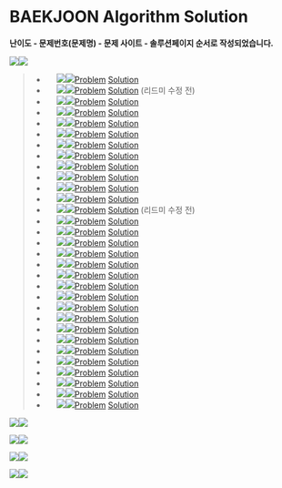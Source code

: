 # BAEKJOON Algorithm Solution

**난이도 - 문제번호(문제명) - 문제 사이트 - 솔루션페이지 순서로 작성되었습니다.**

<img src="https://img.shields.io/badge/-Silver-lightgrey"><img src="https://img.shields.io/badge/30 Solution-FFFFFF">

> - <img src="https://static.solved.ac/tier_small/7.svg" width=15px> <img src="https://img.shields.io/badge/Silver 4-lightgrey"><img src="https://img.shields.io/badge/1002(터렛) -FFFFFF">[Problem](https://www.acmicpc.net/problem/1002) [Solution](https://github.com/Jagwa7312/Algorithm-Study/tree/main/BAEKJOON/Silver/1002_%ED%84%B0%EB%A0%9B)
> - <img src="https://static.solved.ac/tier_small/6.svg" width=15px> <img src="https://img.shields.io/badge/Silver 5-lightgrey"><img src="https://img.shields.io/badge/1018(체스판 다시 칠하기) -FFFFFF">[Problem](https://www.acmicpc.net/problem/1018) [Solution](https://github.com/Jagwa7312/Algorithm-Study/tree/main/BAEKJOON/Silver/1018_%EC%B2%B4%EC%8A%A4%ED%8C%90%20%EB%8B%A4%EC%8B%9C%20%EC%B9%A0%ED%95%98%EA%B8%B0(%EC%88%98%EC%A0%95%20%EC%A0%84)) (리드미 수정 전)
> - <img src="https://static.solved.ac/tier_small/6.svg" width=15px> <img src="https://img.shields.io/badge/Silver 5-lightgrey"><img src="https://img.shields.io/badge/1037(약수) -FFFFFF">[Problem](https://www.acmicpc.net/problem/1037) [Solution](https://github.com/Jagwa7312/Algorithm-Study/tree/main/BAEKJOON/Silver/1037_%EC%95%BD%EC%88%98)
> - <img src="https://static.solved.ac/tier_small/8.svg" width=15px> <img src="https://img.shields.io/badge/Silver 3-lightgrey"><img src="https://img.shields.io/badge/1051(숫자 정사각형) -FFFFFF">[Problem](https://www.acmicpc.net/problem/1051) [Solution](https://github.com/Jagwa7312/Algorithm-Study/tree/main/BAEKJOON/Silver/1051_%EC%88%AB%EC%9E%90%20%EC%A0%95%EC%82%AC%EA%B0%81%ED%98%95)
> - <img src="https://static.solved.ac/tier_small/7.svg" width=15px> <img src="https://img.shields.io/badge/Silver 4-lightgrey"><img src="https://img.shields.io/badge/1065(한수) -FFFFFF">[Problem](https://www.acmicpc.net/problem/1065) [Solution](https://github.com/Jagwa7312/BAEKJOON/tree/%EB%B0%B1%EC%A4%80/Silver/1065_%ED%95%9C%EC%88%98)
> - <img src="https://static.solved.ac/tier_small/6.svg" width=15px> <img src="https://img.shields.io/badge/Silver 5-lightgrey"><img src="https://img.shields.io/badge/1181(단어 정렬) -FFFFFF">[Problem](https://www.acmicpc.net/problem/1181) [Solution](https://github.com/Jagwa7312/BAEKJOON/tree/%EB%B0%B1%EC%A4%80/Silver/1181_%EB%8B%A8%EC%96%B4%20%EC%A0%95%EB%A0%AC)
> - <img src="https://static.solved.ac/tier_small/6.svg" width=15px> <img src="https://img.shields.io/badge/Silver 5-lightgrey"><img src="https://img.shields.io/badge/1316(그룹 단어 체커) -FFFFFF">[Problem](https://www.acmicpc.net/problem/1316) [Solution](https://github.com/Jagwa7312/BAEKJOON/tree/%EB%B0%B1%EC%A4%80/Silver/1316_%EA%B7%B8%EB%A3%B9%20%EB%8B%A8%EC%96%B4%20%EC%B2%B4%EC%BB%A4)
> - <img src="https://static.solved.ac/tier_small/6.svg" width=15px> <img src="https://img.shields.io/badge/Silver 5-lightgrey"><img src="https://img.shields.io/badge/1427(소트인사이드) -FFFFFF">[Problem](https://www.acmicpc.net/problem/1427) [Solution](https://github.com/Jagwa7312/BAEKJOON/tree/%EB%B0%B1%EC%A4%80/Silver/1427_%EC%86%8C%ED%8A%B8%EC%9D%B8%EC%82%AC%EC%9D%B4%EB%93%9C)
> - <img src="https://static.solved.ac/tier_small/6.svg" width=15px> <img src="https://img.shields.io/badge/Silver 5-lightgrey"><img src="https://img.shields.io/badge/1436(영화감독 숌) -FFFFFF">[Problem](https://www.acmicpc.net/problem/1436) [Solution](https://github.com/Jagwa7312/BAEKJOON/tree/%EB%B0%B1%EC%A4%80/Silver/1436_%EC%98%81%ED%99%94%EA%B0%90%EB%8F%85%20%EC%88%8C)
> - <img src="https://static.solved.ac/tier_small/9.svg" width=15px> <img src="https://img.shields.io/badge/Silver 2-lightgrey"><img src="https://img.shields.io/badge/1929(소수 구하기) -FFFFFF">[Problem](https://www.acmicpc.net/problem/1929) [Solution](https://github.com/Jagwa7312/BAEKJOON/tree/%EB%B0%B1%EC%A4%80/Silver/1929_%EC%86%8C%EC%88%98%20%EA%B5%AC%ED%95%98%EA%B8%B0)
> - <img src="https://static.solved.ac/tier_small/6.svg" width=15px> <img src="https://img.shields.io/badge/Silver 5-lightgrey"><img src="https://img.shields.io/badge/1934(최소공배수) -FFFFFF">[Problem](https://www.acmicpc.net/problem/1934) [Solution](https://github.com/Jagwa7312/BAEKJOON/tree/%EB%B0%B1%EC%A4%80/Silver/1934_%EC%B5%9C%EC%86%8C%EA%B3%B5%EB%B0%B0%EC%88%98)
> - <img src="https://static.solved.ac/tier_small/7.svg" width=15px> <img src="https://img.shields.io/badge/Silver 4-lightgrey"><img src="https://img.shields.io/badge/1978(소수찾기) -FFFFFF">[Problem](https://www.acmicpc.net/problem/1978) [Solution](https://github.com/Jagwa7312/BAEKJOON/tree/%EB%B0%B1%EC%A4%80/Silver/1978_%EC%86%8C%EC%88%98%EC%B0%BE%EA%B8%B0)
> - <img src="https://static.solved.ac/tier_small/7.svg" width=15px> <img src="https://img.shields.io/badge/Silver 4-lightgrey"><img src="https://img.shields.io/badge/2108(통계학) -FFFFFF">[Problem](https://www.acmicpc.net/problem/2108) [Solution](https://github.com/Jagwa7312/Algorithm-Study/tree/main/BAEKJOON/Silver/2108_%ED%86%B5%EA%B3%84%ED%95%99(%EC%88%98%EC%A0%95%20%EC%A0%84)) (리드미 수정 전)
> - <img src="https://static.solved.ac/tier_small/6.svg" width=15px> <img src="https://img.shields.io/badge/Silver 5-lightgrey"><img src="https://img.shields.io/badge/2303(숫자 게임) -FFFFFF">[Problem](https://www.acmicpc.net/problem/2303) [Solution](https://github.com/Jagwa7312/BAEKJOON/tree/%EB%B0%B1%EC%A4%80/Silver/2303_%EC%88%AB%EC%9E%90%20%EA%B2%8C%EC%9E%84)
> - <img src="https://static.solved.ac/tier_small/7.svg" width=15px> <img src="https://img.shields.io/badge/Silver 4-lightgrey"><img src="https://img.shields.io/badge/2331(반복수열) -FFFFFF">[Problem](https://www.acmicpc.net/problem/2331) [Solution](https://github.com/Jagwa7312/BAEKJOON/tree/%EB%B0%B1%EC%A4%80/Silver/2331_%EB%B0%98%EB%B3%B5%EC%88%98%EC%97%B4)
> - <img src="https://static.solved.ac/tier_small/6.svg" width=15px> <img src="https://img.shields.io/badge/Silver 5-lightgrey"><img src="https://img.shields.io/badge/2422(한윤정이 이탈리아에 가서 아이스크림을 사먹는데) -FFFFFF">[Problem](https://www.acmicpc.net/problem/2422) [Solution](https://github.com/Jagwa7312/Algorithm-Study/tree/main/BAEKJOON/Silver/2422_%ED%95%9C%EC%9C%A4%EC%A0%95%EC%9D%B4%20%EC%9D%B4%ED%83%88%EB%A6%AC%EC%95%84%EC%97%90%20%EA%B0%80%EC%84%9C%20%EC%95%84%EC%9D%B4%EC%8A%A4%ED%81%AC%EB%A6%BC%EC%9D%84%20%EC%82%AC%EB%A8%B9%EB%8A%94%EB%8D%B0)
> - <img src="https://static.solved.ac/tier_small/6.svg" width=15px> <img src="https://img.shields.io/badge/Silver 5-lightgrey"><img src="https://img.shields.io/badge/2581(소수) -FFFFFF">[Problem](https://www.acmicpc.net/problem/2581) [Solution](https://github.com/Jagwa7312/BAEKJOON/tree/%EB%B0%B1%EC%A4%80/Silver/2581_%EC%86%8C%EC%88%98)
> - <img src="https://static.solved.ac/tier_small/6.svg" width=15px> <img src="https://img.shields.io/badge/Silver 5-lightgrey"><img src="https://img.shields.io/badge/2609(최대공약수와 최소공배수) -FFFFFF">[Problem](https://www.acmicpc.net/problem/2609) [Solution](https://github.com/Jagwa7312/BAEKJOON/tree/%EB%B0%B1%EC%A4%80/Silver/2609_%EC%B5%9C%EB%8C%80%EA%B3%B5%EC%95%BD%EC%88%98%EC%99%80%20%EC%B5%9C%EC%86%8C%EA%B3%B5%EB%B0%B0%EC%88%98)
> - <img src="https://static.solved.ac/tier_small/6.svg" width=15px> <img src="https://img.shields.io/badge/Silver 5-lightgrey"><img src="https://img.shields.io/badge/2751(수 정렬하기 2) -FFFFFF">[Problem](https://www.acmicpc.net/problem/2751) [Solution](https://github.com/Jagwa7312/BAEKJOON/tree/%EB%B0%B1%EC%A4%80/Silver/2751_%EC%88%98%20%EC%A0%95%EB%A0%AC%ED%95%98%EA%B8%B0%202)
> - <img src="https://static.solved.ac/tier_small/6.svg" width=15px> <img src="https://img.shields.io/badge/Silver 5-lightgrey"><img src="https://img.shields.io/badge/2941(크로아티아 알파벳) -FFFFFF">[Problem](https://www.acmicpc.net/problem/2941) [Solution](https://github.com/Jagwa7312/BAEKJOON/tree/%EB%B0%B1%EC%A4%80/Silver/2941_%ED%81%AC%EB%A1%9C%EC%95%84%ED%8B%B0%EC%95%84%20%EC%95%8C%ED%8C%8C%EB%B2%B3)
> - <img src="https://static.solved.ac/tier_small/6.svg" width=15px> <img src="https://img.shields.io/badge/Silver 5-lightgrey"><img src="https://img.shields.io/badge/4673(셀프 넘버) -FFFFFF">[Problem](https://www.acmicpc.net/problem/4673) [Solution](https://github.com/Jagwa7312/BAEKJOON/tree/%EB%B0%B1%EC%A4%80/Silver/4673_%EC%85%80%ED%94%84%20%EB%84%98%EB%B2%84)
> - <img src="https://static.solved.ac/tier_small/9.svg" width=15px> <img src="https://img.shields.io/badge/Silver 2-lightgrey"><img src="https://img.shields.io/badge/4948(베르트랑 공준) -FFFFFF">[Problem](https://www.acmicpc.net/problem/4948) [Solution](https://github.com/Jagwa7312/BAEKJOON/tree/%EB%B0%B1%EC%A4%80/Silver/4948_%EB%B2%A0%EB%A5%B4%ED%8A%B8%EB%9E%91%20%EA%B3%B5%EC%A4%80)
> - <img src="https://static.solved.ac/tier_small/6.svg" width=15px> <img src="https://img.shields.io/badge/Silver 5-lightgrey"><img src="https://img.shields.io/badge/7568(덩치) -FFFFFF">[Problem ](https://www.acmicpc.net/problem/7568) [Solution](https://github.com/Jagwa7312/BAEKJOON/tree/%EB%B0%B1%EC%A4%80/Silver/7568_%EB%8D%A9%EC%B9%98)
> - <img src="https://static.solved.ac/tier_small/10.svg" width=15px> <img src="https://img.shields.io/badge/Silver 1-lightgrey"><img src="https://img.shields.io/badge/9020(골드바흐의 추측) -FFFFFF">[Problem](https://www.acmicpc.net/problem/9020) [Solution](https://github.com/Jagwa7312/BAEKJOON/tree/%EB%B0%B1%EC%A4%80/Silver/9020_%EA%B3%A8%EB%93%9C%EB%B0%94%ED%9D%90%EC%9D%98%20%EC%B6%94%EC%B8%A1)
> - <img src="https://static.solved.ac/tier_small/7.svg" width=15px> <img src="https://img.shields.io/badge/Silver 4-lightgrey"><img src="https://img.shields.io/badge/10773(제로) -FFFFFF">[Problem](https://www.acmicpc.net/problem/10773) [Solution](https://github.com/Jagwa7312/BAEKJOON/tree/%EB%B0%B1%EC%A4%80/Silver/10773_%EC%A0%9C%EB%A1%9C)
> - <img src="https://static.solved.ac/tier_small/6.svg" width=15px> <img src="https://img.shields.io/badge/Silver 5-lightgrey"><img src="https://img.shields.io/badge/10814(나이순 정렬) -FFFFFF">[Problem](https://www.acmicpc.net/problem/10814) [Solution](https://github.com/Jagwa7312/BAEKJOON/tree/%EB%B0%B1%EC%A4%80/Silver/10814_%EB%82%98%EC%9D%B4%EC%88%9C%20%EC%A0%95%EB%A0%AC)
> - <img src="https://static.solved.ac/tier_small/7.svg" width=15px> <img src="https://img.shields.io/badge/Silver 4-lightgrey"><img src="https://img.shields.io/badge/10828(스택) -FFFFFF">[Problem](https://www.acmicpc.net/problem/10828) [Solution](https://github.com/Jagwa7312/Algorithm-Study/tree/main/BAEKJOON/Silver/10828_%EC%8A%A4%ED%83%9D)
> - <img src="https://static.solved.ac/tier_small/6.svg" width=15px> <img src="https://img.shields.io/badge/Silver 5-lightgrey"><img src="https://img.shields.io/badge/11650(좌표 정렬하기) -FFFFFF">[Problem](https://www.acmicpc.net/problem/11650) [Solution](https://github.com/Jagwa7312/BAEKJOON/tree/%EB%B0%B1%EC%A4%80/Silver/11650_%EC%A2%8C%ED%91%9C%20%EC%A0%95%EB%A0%AC%ED%95%98%EA%B8%B0)
> - <img src="https://static.solved.ac/tier_small/6.svg" width=15px> <img src="https://img.shields.io/badge/Silver 5-lightgrey"><img src="https://img.shields.io/badge/11651(좌표 정렬하기 2) -FFFFFF">[Problem](https://www.acmicpc.net/problem/11651) [Solution](https://github.com/Jagwa7312/Algorithm-Study/tree/main/BAEKJOON/Silver/11651_%EC%A2%8C%ED%91%9C%20%EC%A0%95%EB%A0%AC%ED%95%98%EA%B8%B0%202)
> - <img src="https://static.solved.ac/tier_small/7.svg" width=15px> <img src="https://img.shields.io/badge/Silver 4-lightgrey"><img src="https://img.shields.io/badge/11653(소인수분해) -FFFFFF">[Problem](https://www.acmicpc.net/problem/11653) [Solution](https://github.com/Jagwa7312/Algorithm-Study/tree/main/BAEKJOON/Silver/11653_%EC%86%8C%EC%9D%B8%EC%88%98%EB%B6%84%ED%95%B4)
> - <img src="https://static.solved.ac/tier_small/7.svg" width=15px> <img src="https://img.shields.io/badge/Silver 4-lightgrey"><img src="https://img.shields.io/badge/15970(화살표 그리기) -FFFFFF">[Problem](https://www.acmicpc.net/problem/15970) [Solution](https://github.com/Jagwa7312/BAEKJOON/tree/%EB%B0%B1%EC%A4%80/Silver/15970_%ED%99%94%EC%82%B4%ED%91%9C%20%EA%B7%B8%EB%A6%AC%EA%B8%B0)



<img src="https://img.shields.io/badge/Gold-FFD700"><img src="https://img.shields.io/badge/0 Solution-FFFFFF">



<img src="https://img.shields.io/badge/Platinum-7FFFD4"><img src="https://img.shields.io/badge/0 Solution-FFFFFF">



<img src="https://img.shields.io/badge/Diamond-00BFFF"><img src="https://img.shields.io/badge/0 Solution-FFFFFF">



<img src="https://img.shields.io/badge/Ruby-DC143C"><img src="https://img.shields.io/badge/0 Solution-FFFFFF">
